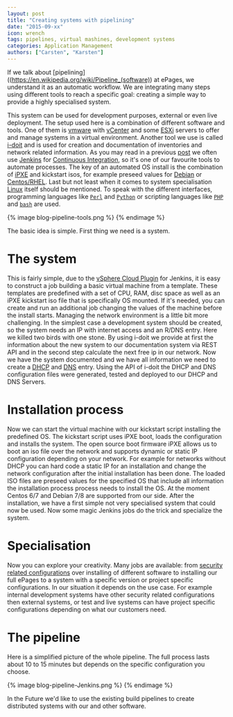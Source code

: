 ```yaml
---
layout: post
title: "Creating systems with pipelining"
date: "2015-09-xx"
icon: wrench
tags: pipelines, virtual mashines, development systems
categories: Application Management
authors: ["Carsten", "Karsten"]
---
```


If we talk about [pipelining]((https://en.wikipedia.org/wiki/Pipeline_(software)) at ePages, we understand it as an automatic workflow. 
We are integrating many steps using different tools to reach a specific goal: creating a simple way to provide a highly specialised system.

This system can be used for development purposes, external or even live deployment. 
The setup used here is a combination of different software and tools. 
One of them is [vmware](http://www.vmware.com/) with [vCenter](https://www.vmware.com/products/vcenter-server) and some [ESXi](https://www.vmware.com/products/vsphere/features/esxi-hypervisor) servers to offer and manage systems in a virtual environment.
Another tool we use is called [i-doit](http://www.i-doit.org/) and is used for creation and documentation of inventories and network related information.
As you may read in a previous [post](https://developer.epages.com/blog/2015/06/25/infrastructure-as-code.html) we often use [Jenkins](https://jenkins-ci.org/) for [Continuous Integration](http://www.martinfowler.com/articles/continuousIntegration.html), so it's one of our favourite tools to automate processes.
The key of an automated OS install is the combination of [iPXE](http://ipxe.org/) and kickstart isos, for example preseed values for [Debian](https://wiki.debian.org/DebianInstaller/Preseed) or [Centos/RHEL](http://www.centos.org/docs/4/html/rhel-sag-en-4/s1-kickstart2-file.html).
Last but not least when it comes to system specialisation [Linux](https://www.linux.com/) itself should be mentioned.
To speak with the different interfaces, programming languages like [`Perl`](https://www.perl.org/) and [`Python`](https://www.python.org/) or scripting languages like [`PHP`](https://secure.php.net/) and [`bash`](http://www.gnu.org/software/bash/) are used.

{% image blog-pipeline-tools.png %} {% endimage %}

The basic idea is simple. First thing we need is a system.

# The system

This is fairly simple, due to the [vSphere Cloud Plugin](https://wiki.jenkins-ci.org/display/JENKINS/vSphere+Cloud+Plugin) for Jenkins, it is easy to construct a job building a basic virtual machine from a template.
These templates are predefined with a set of CPU, RAM, disc space as well as an iPXE kickstart iso file that is specifically OS mounted. 
If it's needed, you can create and run an additional job changing the values of the machine before the install starts.
Managing the network environment is a little bit more challenging. 
In the simplest case a development system should be created, so the system needs an IP with internet access and an R/DNS entry.
Here we killed two birds with one stone. 
By using i-doit we provide at first the information about the new system to our documentation system via REST API and in the second step calculate the next free ip in our network.
Now we have the system documented and we have all information we need to create a [DHCP](https://en.wikipedia.org/wiki/Dynamic_Host_Configuration_Protocol) and [DNS](https://en.wikipedia.org/wiki/Domain_Name_System) entry. 
Using the API of i-doit the DHCP and DNS configuration files were generated, tested and deployed to our DHCP and DNS Servers.

# Installation process

Now we can start the virtual machine with our kickstart script installing the predefined OS. 
The kickstart script uses iPXE boot, loads the configuration and installs the system.
The open source boot firmware iPXE allows us to boot an iso file over the network and supports dynamic or static IP configuration depending on your network. 
For example for networks without DHCP you can hard code a static IP for an installation and change the network configuration after the initial installation has been done. 
The loaded ISO files are preseed values for the specified OS that include all information the installation process process needs to install the OS.
At the moment Centos 6/7 and Debian 7/8 are supported from our side. 
After the installation, we have a first simple not very specialised system that could now be used. 
Now some magic Jenkins jobs do the trick and specialize the system.

# Specialisation

Now you can explore your creativity. 
Many jobs are available: from [security related configurations](https://www.linode.com/docs/security/securing-your-server) over installing of different software to installing our full ePages to a system with a specific version or project specific configurations.
In our situation it depends on the use case. For example internal development systems have other security related configurations then external systems, or test and live systems can have project specific configurations depending on what our customers need.

# The pipeline 

Here is a simplified picture of the whole pipeline. 
The full process lasts about 10 to 15 minutes but depends on the specific configuration you choose.

{% image blog-pipeline-Jenkins.png %} {% endimage %}

In the Future we'd like to use the existing build pipelines to create distributed systems with our and other software.

